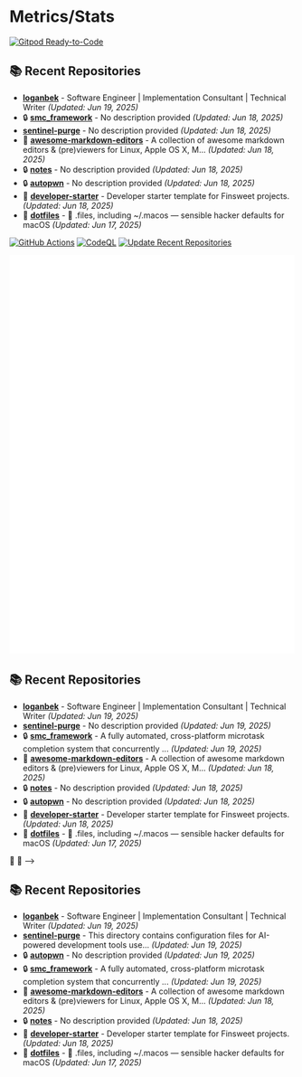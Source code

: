 # Metrics/Stats

[![Gitpod Ready-to-Code](https://img.shields.io/badge/Gitpod-ready--to--code-blue?logo=gitpod)](https://gitpod.io/#https://github.com/loganbek/loganbek)

## 📚 Recent Repositories

- **[loganbek](https://github.com/loganbek/loganbek)** - Software Engineer | Implementation Consultant | Technical Writer *(Updated: Jun 19, 2025)*
- 🔒 **[smc_framework](https://github.com/loganbek/smc_framework)** - No description provided *(Updated: Jun 18, 2025)*
- **[sentinel-purge](https://github.com/loganbek/sentinel-purge)** - No description provided *(Updated: Jun 18, 2025)*
- 🍴 **[awesome-markdown-editors](https://github.com/loganbek/awesome-markdown-editors)** - A collection of awesome markdown editors & (pre)viewers for Linux, Apple OS X, M... *(Updated: Jun 18, 2025)*
- 🔒 **[notes](https://github.com/loganbek/notes)** - No description provided *(Updated: Jun 18, 2025)*
- 🔒 **[autopwn](https://github.com/loganbek/autopwn)** - No description provided *(Updated: Jun 18, 2025)*
- 🍴 **[developer-starter](https://github.com/loganbek/developer-starter)** - Developer starter template for Finsweet projects. *(Updated: Jun 18, 2025)*
- 🍴 **[dotfiles](https://github.com/loganbek/dotfiles)** - :wrench: .files, including ~/.macos — sensible hacker defaults for macOS *(Updated: Jun 17, 2025)*

[![GitHub Actions](https://github.com/loganbek/loganbek/actions/workflows/main.yml/badge.svg)](https://github.com/loganbek/loganbek/actions/workflows/main.yml)
[![CodeQL](https://github.com/loganbek/loganbek/actions/workflows/codeql.yml/badge.svg)](https://github.com/loganbek/loganbek/actions/workflows/codeql.yml)
[![Update Recent Repositories](https://github.com/loganbek/loganbek/actions/workflows/recent-repos.yml/badge.svg)](https://github.com/loganbek/loganbek/actions/workflows/recent-repos.yml)
<!--
[![wakatime](https://wakatime.com/badge/github/loganbek/loganbek.svg)](https://wakatime.com/badge/github/loganbek/loganbek)
[<img src="https://api.speedtyper.dev/users/loganbek/badges/averagewpm" alt="SpeedTyper.dev avg wpm" height="20">](https://www.speedtyper.dev/profile/loganbek) 
[<img src="https://api.speedtyper.dev/users/loganbek/badges/topwpm" alt="SpeedTyper.dev top wpm" height="20">](https://www.speedtyper.dev/profile/loganbek) 
[<img src="https://api.speedtyper.dev/users/loganbek/badges/gamecount" alt="SpeedTyper.dev games" height="20">](https://www.speedtyper.dev/profile/loganbek)
-->

![GitHub Metrics](https://github.com/loganbek/loganbek/blob/main/github-metrics.svg)

## 📚 Recent Repositories

- **[loganbek](https://github.com/loganbek/loganbek)** - Software Engineer | Implementation Consultant | Technical Writer *(Updated: Jun 19, 2025)*
- **[sentinel-purge](https://github.com/loganbek/sentinel-purge)** - No description provided *(Updated: Jun 19, 2025)*
- 🔒 **[smc_framework](https://github.com/loganbek/smc_framework)** - A fully automated, cross-platform microtask completion system that concurrently ... *(Updated: Jun 19, 2025)*
- 🍴 **[awesome-markdown-editors](https://github.com/loganbek/awesome-markdown-editors)** - A collection of awesome markdown editors & (pre)viewers for Linux, Apple OS X, M... *(Updated: Jun 18, 2025)*
- 🔒 **[notes](https://github.com/loganbek/notes)** - No description provided *(Updated: Jun 18, 2025)*
- 🔒 **[autopwn](https://github.com/loganbek/autopwn)** - No description provided *(Updated: Jun 18, 2025)*
- 🍴 **[developer-starter](https://github.com/loganbek/developer-starter)** - Developer starter template for Finsweet projects. *(Updated: Jun 18, 2025)*
- 🍴 **[dotfiles](https://github.com/loganbek/dotfiles)** - :wrench: .files, including ~/.macos — sensible hacker defaults for macOS *(Updated: Jun 17, 2025)*

 👋 -->

<!-- Github - https://github.com/loganbek
Github Support Community - https://github.community/u/loganbek/summary
Gitcoin - https://gitcoin.co/loganbek
LinkedIn - https://linkedin.com/in/loganbek
Upwork - https://upwork.com/loganbek
Gmail - loganbek@gmail.com
Twitter - https://twitter.com/loganbek
HackerRank - https://www.hackerrank.com/loganbek
Ethereum - 0x66382ac45B6d8Cb4f47685e28b61FBb5486817Ec - loganbek.eth 
Apple Support Communities - https://discussions.apple.com/profile/loganbek
Figma - https://figma.com/@loganbek
-->

<!-- Gitpod Documentation Link -->
<!-- [![Open in Gitpod](https://gitpod.io/button/open-in-gitpod.svg)](https://gitpod.io/#https://github.com/loganbek/loganbek) -->

<!-- [![Logan's GitHub stats](https://github-readme-stats.vercel.app/api?username=loganbek&theme=cobalt&show_icons=true)](https://github.com/anuraghazra/github-readme-stats) -->

<!--
**loganbek/loganbek** is a ✨ _special_ ✨ repository because its `README.md` (this file) appears on your GitHub profile.

Here are some ideas to get you started:

- 🔭 I'm currently working on ... CV Greek Festival, KogeCoin, KogeFarm, Bek Consulting
- 👷‍♂️ I'm currently working w/ ... TypeScript, React, & WordPress
- 🌱 I'm currently learning ... vim, Deno, and hotkeys, lots of hotkeys.
- 👯 I'm looking to collaborate on ... KogeFarm and Bek Consulting
- 🤔 I'm looking for help with ...
- 💬 Ask me about ...
- 📫 How to reach me: ...
- 😄 Pronouns: ...
- ⚡ Fun fact: ...
-->

## 📚 Recent Repositories

- **[loganbek](https://github.com/loganbek/loganbek)** - Software Engineer | Implementation Consultant | Technical Writer *(Updated: Jun 19, 2025)*
- **[sentinel-purge](https://github.com/loganbek/sentinel-purge)** - This directory contains configuration files for AI-powered development tools use... *(Updated: Jun 19, 2025)*
- 🔒 **[autopwn](https://github.com/loganbek/autopwn)** - No description provided *(Updated: Jun 19, 2025)*
- 🔒 **[smc_framework](https://github.com/loganbek/smc_framework)** - A fully automated, cross-platform microtask completion system that concurrently ... *(Updated: Jun 19, 2025)*
- 🍴 **[awesome-markdown-editors](https://github.com/loganbek/awesome-markdown-editors)** - A collection of awesome markdown editors & (pre)viewers for Linux, Apple OS X, M... *(Updated: Jun 18, 2025)*
- 🔒 **[notes](https://github.com/loganbek/notes)** - No description provided *(Updated: Jun 18, 2025)*
- 🍴 **[developer-starter](https://github.com/loganbek/developer-starter)** - Developer starter template for Finsweet projects. *(Updated: Jun 18, 2025)*
- 🍴 **[dotfiles](https://github.com/loganbek/dotfiles)** - :wrench: .files, including ~/.macos — sensible hacker defaults for macOS *(Updated: Jun 17, 2025)*
